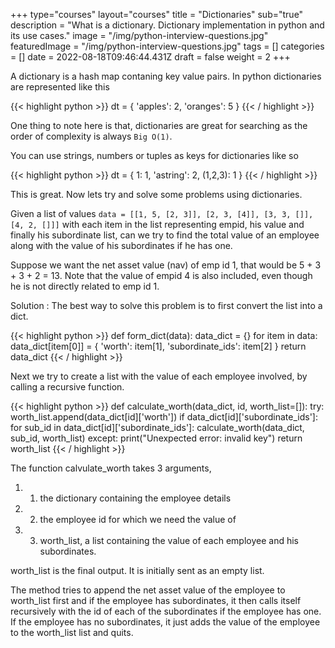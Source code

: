 +++
type="courses"
layout="courses"
title = "Dictionaries"
sub="true"
description = "What is a dictionary. Dictionary implementation in python and its use cases."
image = "/img/python-interview-questions.jpg"
featuredImage = "/img/python-interview-questions.jpg"
tags = []
categories = []
date = 2022-08-18T09:46:44.431Z
draft = false
weight = 2
+++

A dictionary is a hash map contaning key value pairs. In python dictionaries are represented like this

{{< highlight python >}}
dt = {
    'apples': 2,
    'oranges': 5
}
{{< / highlight >}}
  
One thing to note here is that, dictionaries are great for searching as the order of complexity is always ```Big O(1)```.
  
You can use strings, numbers or tuples as keys for dictionaries like so

{{< highlight python >}}
dt = {
    1: 1,
    'astring': 2,
    (1,2,3): 1
}
{{< / highlight >}}
  
This is great. Now lets try and solve some problems using dictionaries.

Given a list of values ```data = [[1, 5, [2, 3]], [2, 3, [4]], [3, 3, []], [4, 2, []]]``` with each item in the list representing empid, his value and finally his subordinate list, can we try to find the total value of an employee along with the value of his subordinates if he has one.

Suppose we want the net asset value (nav) of emp id 1, that would be 5 + 3 + 3 + 2 = 13. Note that the value of empid 4 is also included, even though he is not directly related to emp id 1.

Solution : The best way to solve this problem is to first convert the list into a dict.

{{< highlight python >}}
def form_dict(data):
    data_dict = {}
    for item in data:
        data_dict[item[0]] = {
            'worth': item[1],
            'subordinate_ids': item[2]
        }
    return data_dict
{{< / highlight >}}

Next we try to create a list with the value of each employee involved, by calling a recursive function.

{{< highlight python >}}
def calculate_worth(data_dict, id, worth_list=[]):
    try:
        worth_list.append(data_dict[id]['worth'])
        if data_dict[id]['subordinate_ids']:
            for sub_id in data_dict[id]['subordinate_ids']:
                calculate_worth(data_dict, sub_id, worth_list)
    except:
        print("Unexpected error: invalid key")
    return worth_list
{{< / highlight >}}

The function calvulate_worth takes 3 arguments, 

1. 1. the dictionary containing the employee details
2. 2. the employee id for which we need the value of
3. 3. worth_list, a list containing the value of each employee and his subordinates.

  
  
worth_list is the final output. It is initially sent as an empty list.


The method tries to append the net asset value of the employee to worth_list first and if the employee has subordinates, it then calls itself recursively with the id of each of the subordinates if the employee has one. If the employee has no subordinates, it just adds the value of the employee to the worth_list list and quits.